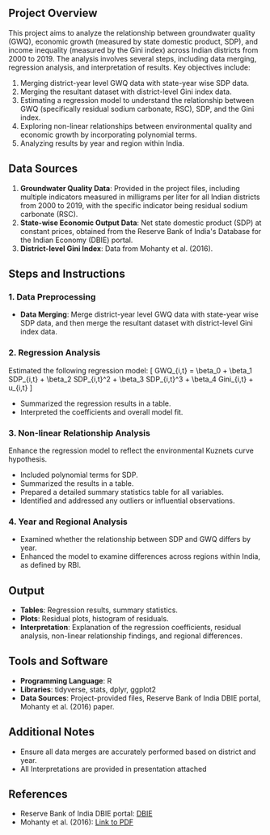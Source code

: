 
## Project Overview
This project aims to analyze the relationship between groundwater quality (GWQ), economic growth (measured by state domestic product, SDP), and income inequality (measured by the Gini index) across Indian districts from 2000 to 2019. The analysis involves several steps, including data merging, regression analysis, and interpretation of results. Key objectives include:

1. Merging district-year level GWQ data with state-year wise SDP data.
2. Merging the resultant dataset with district-level Gini index data.
3. Estimating a regression model to understand the relationship between GWQ (specifically residual sodium carbonate, RSC), SDP, and the Gini index.
4. Exploring non-linear relationships between environmental quality and economic growth by incorporating polynomial terms.
5. Analyzing results by year and region within India.

## Data Sources
1. **Groundwater Quality Data**: Provided in the project files, including multiple indicators measured in milligrams per liter for all Indian districts from 2000 to 2019, with the specific indicator being residual sodium carbonate (RSC).
2. **State-wise Economic Output Data**: Net state domestic product (SDP) at constant prices, obtained from the Reserve Bank of India's Database for the Indian Economy (DBIE) portal.
3. **District-level Gini Index**: Data from Mohanty et al. (2016).

## Steps and Instructions

### 1. Data Preprocessing
- **Data Merging**: Merge district-year level GWQ data with state-year wise SDP data, and then merge the resultant dataset with district-level Gini index data.

### 2. Regression Analysis
Estimated the following regression model:
\[ GWQ_{i,t} = \beta_0 + \beta_1 SDP_{i,t} + \beta_2 SDP_{i,t}^2 + \beta_3 SDP_{i,t}^3 + \beta_4 Gini_{i,t} + u_{i,t} \]
- Summarized the regression results in a table.
- Interpreted the coefficients and overall model fit.

### 3. Non-linear Relationship Analysis
Enhance the regression model to reflect the environmental Kuznets curve hypothesis.
- Included polynomial terms for SDP.
- Summarized the results in a table.
- Prepared a detailed summary statistics table for all variables.
- Identified and addressed any outliers or influential observations.

### 4. Year and Regional Analysis
- Examined whether the relationship between SDP and GWQ differs by year.
- Enhanced the model to examine differences across regions within India, as defined by RBI.

## Output
- **Tables**: Regression results, summary statistics.
- **Plots**: Residual plots, histogram of residuals.
- **Interpretation**: Explanation of the regression coefficients, residual analysis, non-linear relationship findings, and regional differences.

## Tools and Software
- **Programming Language**: R
- **Libraries**: tidyverse, stats, dplyr, ggplot2
- **Data Sources**: Project-provided files, Reserve Bank of India DBIE portal, Mohanty et al. (2016) paper.

## Additional Notes
- Ensure all data merges are accurately performed based on district and year.
- All Interpretations are provided in presentation attached 

## References
- Reserve Bank of India DBIE portal: [DBIE](https://dbie.rbi.org.in)
- Mohanty et al. (2016): [Link to PDF](#)
